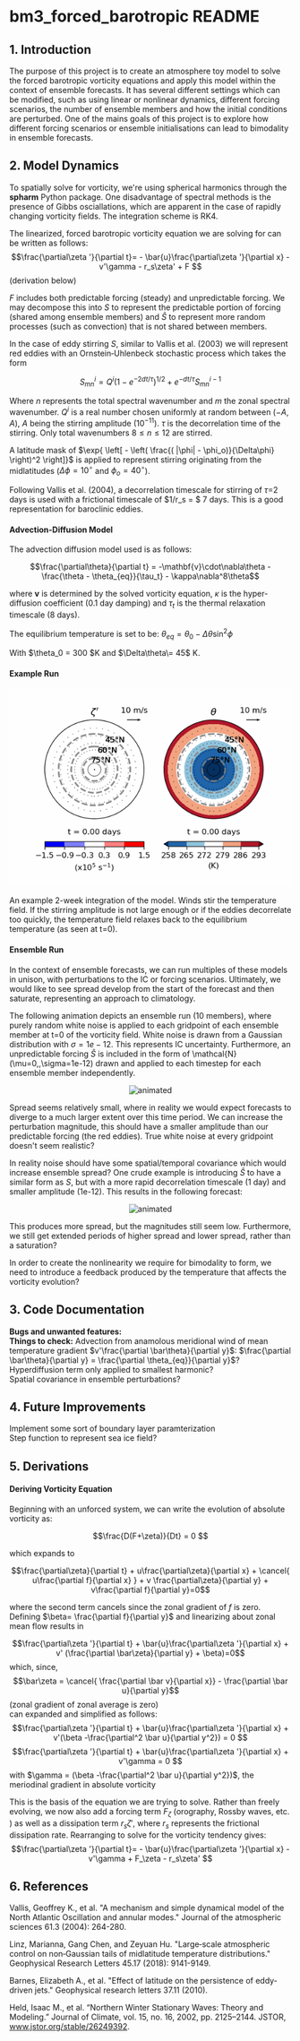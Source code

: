 # bm3_forced_barotropic README

## 1. Introduction
The purpose of this project is to create an atmosphere toy model to solve the forced barotropic vorticity equations and apply this model within the context of ensemble forecasts. It has several different settings which can be modified, such as using linear or nonlinear dynamics, different forcing scenarios, the number of ensemble members and how the initial conditions are perturbed. One of the mains goals of this project is to explore how different forcing scenarios or ensemble initialisations can lead to bimodality in ensemble forecasts.

## 2. Model Dynamics
To spatially solve for vorticity, we're using spherical harmonics through the **spharm** Python package. One disadvantage of spectral methods is the presence of Gibbs osciallations, which are apparent in the case of rapidly changing vorticity fields. The integration scheme is RK4.

The linearized, forced barotropic vorticity equation we are solving for can be written as follows:
$$\frac{\partial\zeta '}{\partial t}= - \bar{u}\frac{\partial\zeta '}{\partial x} - v'\gamma - r_s\zeta' + F $$
(derivation below)

$F$ includes both predictable forcing (steady) and unpredictable forcing. We may decompose this into $S$ to represent the predictable portion of forcing (shared among ensemble members) and $\hat{S}$ to represent more random processes (such as convection) that is not shared between members.

In the case of eddy stirring $S$, similar to Vallis et al. (2003) we will represent red eddies with an Ornstein‐Uhlenbeck stochastic process which takes the form

$$ S_{mn}^{i} = Q^{i} ( 1 - e^{-2dt/\tau} )^{1/2} + e^{-dt/\tau}S_{mn}^{i-1} $$

Where $n$ represents the total spectral wavenumber and $m$ the zonal spectral wavenumber. $Q^i$ is a real number chosen uniformly at random between $(-A,A)$, $A$ being the stirring amplitude ($10^{-11}$). $\tau$ is the decorrelation time of the stirring. Only total wavenumbers $8\le n \le 12$ are stirred. 

A latitude mask of  $\exp{ \left[ - \left( \frac{( |\phi| - \phi_o)}{\Delta\phi} \right)^2 \right]}$ is applied to represent stirring originating from the midlatitudes ($\Delta\phi=10^\circ$ and $\phi_o=40^\circ$).

Following Vallis et al. (2004), a decorrelation timescale for stirring of $\tau=$2 days is used with a frictional timescale of $1/r_s = $ 7 days. This is a good representation for baroclinic eddies.


#### Advection-Diffusion Model
The advection diffusion model used is as follows:

$$\frac{\partial\theta}{\partial t} = -\mathbf{v}\cdot\nabla\theta - \frac{\theta - \theta_{eq}}{\tau_t} - \kappa\nabla^8\theta$$

where $\mathbf{v}$ is determined by the solved vorticity equation, $\kappa$ is the hyper-diffusion coefficient (0.1 day damping) and $\tau_t$ is the thermal relaxation timescale (8 days). 

The equilibrium temperature is set to be:
$\theta_{eq} = \theta_0 - \Delta\theta\sin^2\phi$

With $\theta_0 = 300 $K and $\Delta\theta\= 45$ K. 


#### Example Run

<p align="center">
  <img src="https://github.com/cdb227/bm3_forced_barotropic/blob/main/images/evo.gif" alt="animated" />
</p>
An example 2-week integration of the model. Winds stir the temperature field. If the stirring amplitude is not large enough or if the eddies decorrelate too quickly, the temperature field relaxes back to the equilibrium temperature (as seen at t=0).

#### Ensemble Run

In the context of ensemble forecasts, we can run multiples of these models in unison, with perturbations to the IC or forcing scenarios. Ultimately, we would like to see spread develop from the start of the forecast and then saturate, representing an approach to climatology.

The following animation depicts an ensemble run (10 members), where purely random white noise is applied to each gridpoint of each ensemble member at t=0 of the vorticity field. White noise is drawn from a Gaussian distribution with $\sigma= 1e-12$. This represents IC uncertainty. Furthermore, an unpredictable forcing $\hat{S}$ is included in the form of \mathcal{N}(\mu=0,\,\sigma=1e-12) drawn and applied to each timestep for each ensemble member independently. 

<p align="center">
  <img src="https://github.com/cdb227/bm3_forced_barotropic/blob/main/images/ensspread_point_wn.gif" alt="animated" />
</p>


Spread seems relatively small, where in reality we would expect forecasts to diverge to a much larger extent over this time period. We can increase the perturbation magnitude, this should have a smaller amplitude than our predictable forcing (the red eddies). True white noise at every gridpoint doesn't seem realistic? 

In reality noise should have some spatial/temporal covariance which would increase ensemble spread? One crude example is introducing $\hat{S}$ to have a similar form as $S$, but with a more rapid decorrelation timescale (1 day) and smaller amplitude (1e-12). This results in the following forecast:

<p align="center">
  <img src="https://github.com/cdb227/bm3_forced_barotropic/blob/main/images/ensspread_point_rn.gif" alt="animated" />
</p>

This produces more spread, but the magnitudes still seem low. Furthermore, we still get extended periods of higher spread and lower spread, rather than a saturation? 


In order to create the nonlinearity we require for bimodality to form, we need to introduce a feedback produced by the temperature that affects the vorticity evolution?


## 3. Code Documentation

**Bugs and unwanted features:**<br>
**Things to check:** Advection from anamolous meridional wind of mean temperature gradient $v'\frac{\partial \bar\theta}{\partial y}$: $\frac{\partial \bar\theta}{\partial y} = \frac{\partial \theta_{eq}}{\partial y}$?
<br>
Hyperdiffusion term only applied to smallest harmonic? <br>
Spatial covariance in ensemble perturbations?


## 4. Future Improvements
Implement some sort of boundary layer paramterization <br>
Step function to represent sea ice field?


## 5. Derivations

#### Deriving Vorticity Equation

Beginning with an unforced system, we can write the evolution of absolute vorticity as:

$$\frac{D(F+\zeta)}{Dt} = 0 $$

which expands to

$$\frac{\partial\zeta}{\partial t} + u\frac{\partial\zeta}{\partial x} + \cancel{ u\frac{\partial f}{\partial x} } + v \frac{\partial\zeta}{\partial y} + v\frac{\partial f}{\partial y}=0$$

where the second term cancels since the zonal gradient of $f$ is zero. <br>
Defining $\beta= \frac{\partial f}{\partial y}$ and linearizing about zonal mean flow results in

$$\frac{\partial\zeta '}{\partial t} + \bar{u}\frac{\partial\zeta '}{\partial x} + v' (\frac{\partial \bar\zeta}{\partial y} + \beta)=0$$
which, since, 
$$\bar\zeta = \cancel{ \frac{\partial \bar v}{\partial x}} - \frac{\partial \bar u}{\partial y}$$
(zonal gradient of zonal average is zero)<br>
can expanded and simplified as follows:
$$\frac{\partial\zeta '}{\partial t} + \bar{u}\frac{\partial\zeta '}{\partial x} + v'(\beta -\frac{\partial^2 \bar u}{\partial y^2}) = 0 $$
$$\frac{\partial\zeta '}{\partial t} + \bar{u}\frac{\partial\zeta '}{\partial x} + v'\gamma = 0 $$
with $\gamma = (\beta -\frac{\partial^2 \bar u}{\partial y^2})$, the meriodinal gradient in absolute vorticity <br>

This is the basis of the equation we are trying to solve. Rather than freely evolving, we now also add a forcing term $F_\zeta$ (orography, Rossby waves, etc. ) as well as a dissipation term $r_s\zeta'$, where $r_s$ represents the frictional dissipation rate. Rearranging to solve for the vorticity tendency gives:
$$\frac{\partial\zeta '}{\partial t}= - \bar{u}\frac{\partial\zeta '}{\partial x} - v'\gamma + F_\zeta - r_s\zeta' $$

<!-- #### Reproducing L18 climatology -->
<!-- ![Figure 1b of Linz et al (2018), representing the climatology produced by their advection-diffusion model](images/L18_fig1b.PNG) -->

<!-- ![An integration of our model](images/L18_singlerun.png) -->



## 6. References

Vallis, Geoffrey K., et al. "A mechanism and simple dynamical model of the North Atlantic Oscillation and annular modes." Journal of the atmospheric sciences 61.3 (2004): 264-280.

Linz, Marianna, Gang Chen, and Zeyuan Hu. "Large‐scale atmospheric control on non‐Gaussian tails of midlatitude temperature distributions." Geophysical Research Letters 45.17 (2018): 9141-9149.

Barnes, Elizabeth A., et al. "Effect of latitude on the persistence of eddy‐driven jets." Geophysical research letters 37.11 (2010).

Held, Isaac M., et al. “Northern Winter Stationary Waves: Theory and Modeling.” Journal of Climate, vol. 15, no. 16, 2002, pp. 2125–2144. JSTOR, www.jstor.org/stable/26249392.












